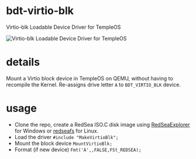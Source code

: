 # bdt-virtio-blk
Virtio-blk Loadable Device Driver for TempleOS

![Virtio-blk Loadable Device Driver for TempleOS](https://raw.githubusercontent.com/obecebo/bdt-virtio-blk/master/preview.png?)

# details

Mount a Virtio block device in TempleOS on QEMU, without having to recompile the Kernel. Re-assigns drive letter `A` to `BDT_VIRTIO_BLK` device.

# usage

- Clone the repo, create a RedSea ISO.C disk image using [RedSeaExplorer](https://checksum.fail/files/RedSeaExplorer-0.6.zip) for Windows or [redseafs](https://github.com/obecebo/redseafs) for Linux.
- Load the driver `#include "MakeVirtioBlk";`
- Mount the block device `MountVirtioBlk;`
- Format (if new device) `Fmt('A',,FALSE,FSt_REDSEA);`
